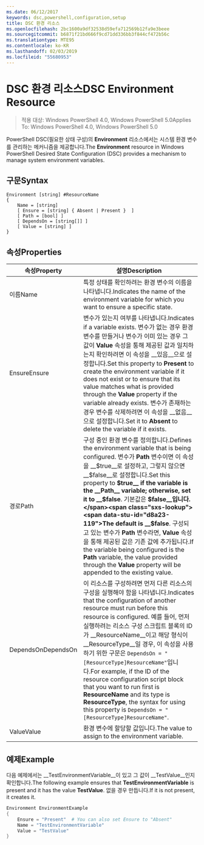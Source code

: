```yaml
---
ms.date: 06/12/2017
keywords: dsc,powershell,configuration,setup
title: DSC 환경 리소스
ms.openlocfilehash: 2bc1600a9df32538d59efa712569b12fa9e3beee
ms.sourcegitcommit: b6871f21bd666f9cd71dd336bb3f844cf472b56c
ms.translationtype: MTE95
ms.contentlocale: ko-KR
ms.lasthandoff: 02/03/2019
ms.locfileid: "55680953"
---
```

# <a name="dsc-environment-resource"></a><span data-ttu-id="d8a23-103">DSC 환경 리소스</span><span class="sxs-lookup"><span data-stu-id="d8a23-103">DSC Environment Resource</span></span>

> <span data-ttu-id="d8a23-104">적용 대상: Windows PowerShell 4.0, Windows PowerShell 5.0</span><span class="sxs-lookup"><span data-stu-id="d8a23-104">Applies To: Windows PowerShell 4.0, Windows PowerShell 5.0</span></span>

<span data-ttu-id="d8a23-105">PowerShell DSC(필요한 상태 구성)의 __Environment__ 리소스에서는 시스템 환경 변수를 관리하는 메커니즘을 제공합니다.</span><span class="sxs-lookup"><span data-stu-id="d8a23-105">The __Environment__ resource in Windows PowerShell Desired State Configuration (DSC) provides a mechanism to manage system environment variables.</span></span>

## <a name="syntax"></a><span data-ttu-id="d8a23-106">구문</span><span class="sxs-lookup"><span data-stu-id="d8a23-106">Syntax</span></span>
``` mof
Environment [string] #ResourceName
{
    Name = [string]
    [ Ensure = [string] { Absent | Present }  ]
    [ Path = [bool] ]
    [ DependsOn = [string[]] ]
    [ Value = [string] ]
}
```

## <a name="properties"></a><span data-ttu-id="d8a23-107">속성</span><span class="sxs-lookup"><span data-stu-id="d8a23-107">Properties</span></span>

|  <span data-ttu-id="d8a23-108">속성</span><span class="sxs-lookup"><span data-stu-id="d8a23-108">Property</span></span>  |  <span data-ttu-id="d8a23-109">설명</span><span class="sxs-lookup"><span data-stu-id="d8a23-109">Description</span></span>   |
|---|---|
| <span data-ttu-id="d8a23-110">이름</span><span class="sxs-lookup"><span data-stu-id="d8a23-110">Name</span></span>| <span data-ttu-id="d8a23-111">특정 상태를 확인하려는 환경 변수의 이름을 나타냅니다.</span><span class="sxs-lookup"><span data-stu-id="d8a23-111">Indicates the name of the environment variable for which you want to ensure a specific state.</span></span>|
| <span data-ttu-id="d8a23-112">Ensure</span><span class="sxs-lookup"><span data-stu-id="d8a23-112">Ensure</span></span>| <span data-ttu-id="d8a23-113">변수가 있는지 여부를 나타냅니다.</span><span class="sxs-lookup"><span data-stu-id="d8a23-113">Indicates if a variable exists.</span></span> <span data-ttu-id="d8a23-114">변수가 없는 경우 환경 변수를 만들거나 변수가 이미 있는 경우 그 값이 __Value__ 속성을 통해 제공된 값과 일치하는지 확인하려면 이 속성을 __있음__으로 설정합니다.</span><span class="sxs-lookup"><span data-stu-id="d8a23-114">Set this property to __Present__ to create the environment variable if it does not exist or to ensure that its value matches what is provided through the __Value__ property if the variable already exists.</span></span> <span data-ttu-id="d8a23-115">변수가 존재하는 경우 변수를 삭제하려면 이 속성을 __없음__으로 설정합니다.</span><span class="sxs-lookup"><span data-stu-id="d8a23-115">Set it to __Absent__ to delete the variable if it exists.</span></span>|
| <span data-ttu-id="d8a23-116">경로</span><span class="sxs-lookup"><span data-stu-id="d8a23-116">Path</span></span>| <span data-ttu-id="d8a23-117">구성 중인 환경 변수를 정의합니다.</span><span class="sxs-lookup"><span data-stu-id="d8a23-117">Defines the environment variable that is being configured.</span></span> <span data-ttu-id="d8a23-118">변수가 __Path__ 변수이면 이 속성을 __$true__로 설정하고, 그렇지 않으면 __$false__로 설정합니다.</span><span class="sxs-lookup"><span data-stu-id="d8a23-118">Set this property to __$true__ if the variable is the __Path__ variable; otherwise, set it to __$false__.</span></span> <span data-ttu-id="d8a23-119">기본값은 __$false__입니다.</span><span class="sxs-lookup"><span data-stu-id="d8a23-119">The default is __$false__.</span></span> <span data-ttu-id="d8a23-120">구성되고 있는 변수가 __Path__ 변수라면, __Value__ 속성을 통해 제공된 값은 기존 값에 추가됩니다.</span><span class="sxs-lookup"><span data-stu-id="d8a23-120">If the variable being configured is the __Path__ variable, the value provided through the __Value__ property will be appended to the existing value.</span></span>|
| <span data-ttu-id="d8a23-121">DependsOn</span><span class="sxs-lookup"><span data-stu-id="d8a23-121">DependsOn</span></span> | <span data-ttu-id="d8a23-122">이 리소스를 구성하려면 먼저 다른 리소스의 구성을 실행해야 함을 나타냅니다.</span><span class="sxs-lookup"><span data-stu-id="d8a23-122">Indicates that the configuration of another resource must run before this resource is configured.</span></span> <span data-ttu-id="d8a23-123">예를 들어, 먼저 실행하려는 리소스 구성 스크립트 블록의 ID가 __ResourceName__이고 해당 형식이 __ResourceType__일 경우, 이 속성을 사용하기 위한 구문은 `DependsOn = "[ResourceType]ResourceName"`입니다.</span><span class="sxs-lookup"><span data-stu-id="d8a23-123">For example, if the ID of the resource configuration script block that you want to run first is __ResourceName__ and its type is __ResourceType__, the syntax for using this property is `DependsOn = "[ResourceType]ResourceName"`.</span></span>|
| <span data-ttu-id="d8a23-124">Value</span><span class="sxs-lookup"><span data-stu-id="d8a23-124">Value</span></span>| <span data-ttu-id="d8a23-125">환경 변수에 할당할 값입니다.</span><span class="sxs-lookup"><span data-stu-id="d8a23-125">The value to assign to the environment variable.</span></span>|

## <a name="example"></a><span data-ttu-id="d8a23-126">예제</span><span class="sxs-lookup"><span data-stu-id="d8a23-126">Example</span></span>

<span data-ttu-id="d8a23-127">다음 예제에서는 __TestEnvironmentVariable__이 있고 그 값이 __TestValue__인지 확인합니다.</span><span class="sxs-lookup"><span data-stu-id="d8a23-127">The following example ensures that __TestEnvironmentVariable__ is present and it has the value __TestValue__.</span></span> <span data-ttu-id="d8a23-128">없을 경우 만듭니다.</span><span class="sxs-lookup"><span data-stu-id="d8a23-128">If it is not present, it creates it.</span></span>

```powershell
Environment EnvironmentExample
{
    Ensure = "Present"  # You can also set Ensure to "Absent"
    Name = "TestEnvironmentVariable"
    Value = "TestValue"
}
```
